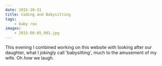 ```yaml
---
date: 2015-10-31
title: Coding and Babysitting
tags:
    - baby roo
images:
    - 2015-08-05_001.jpg
---
```

This evening I combined working on this website with looking after our daughter, what I jokingly call 'babysitting', much to the amusement of my wife. Oh _how_ we laugh.